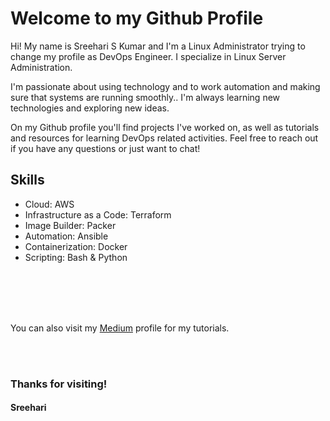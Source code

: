 # Welcome to my Github Profile

Hi! 
My name is Sreehari S Kumar and I'm a Linux Administrator trying to change my profile as DevOps Engineer. I specialize in Linux Server Administration.

I'm passionate about using technology and to work automation and making sure that systems are running smoothly.. I'm always learning new technologies and exploring new ideas.

On my Github profile you'll find projects I've worked on, as well as tutorials and resources for learning DevOps related activities. 
Feel free to reach out if you have any questions or just want to chat!


## Skills
- Cloud: AWS
- Infrastructure as a Code: Terraform
- Image Builder: Packer
- Automation: Ansible
- Containerization: Docker
- Scripting: Bash & Python



<br />
<br />

<br />
<br />

You can also visit my [Medium](https://medium.com/@ssksreehari) profile for my tutorials.

<br />
<br />

### Thanks for visiting!

#### Sreehari
